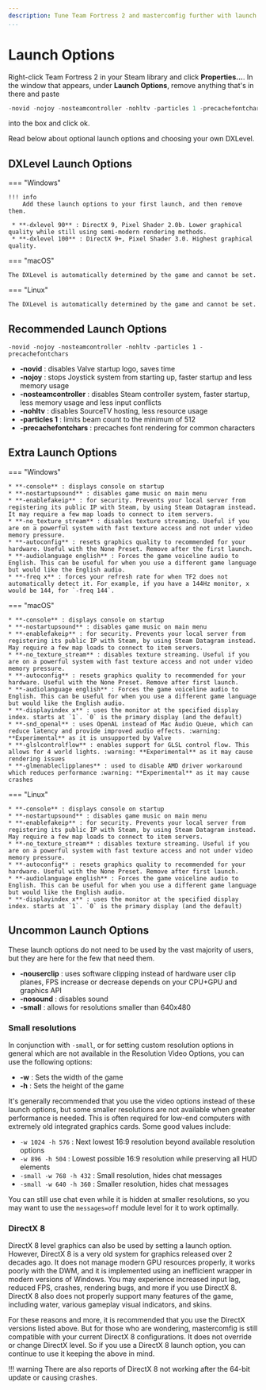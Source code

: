 ```yaml
---
description: Tune Team Fortress 2 and mastercomfig further with launch options.
...
```


# Launch Options

Right-click Team Fortress 2 in your Steam library and click **Properties...**.
In the window that appears, under **Launch Options**, remove anything that's in
there and paste

```c
-novid -nojoy -nosteamcontroller -nohltv -particles 1 -precachefontchars
```

into the box and click ok.

Read below about optional launch options and choosing your own DXLevel.

## DXLevel Launch Options

=== "Windows"

    !!! info
        Add these launch options to your first launch, and then remove them.

     * **-dxlevel 90** : DirectX 9, Pixel Shader 2.0b. Lower graphical quality while still using semi-modern rendering methods.
     * **-dxlevel 100** : DirectX 9+, Pixel Shader 3.0. Highest graphical quality.

=== "macOS"

    The DXLevel is automatically determined by the game and cannot be set.

=== "Linux"

    The DXLevel is automatically determined by the game and cannot be set.

## Recommended Launch Options

`-novid -nojoy -nosteamcontroller -nohltv -particles 1 -precachefontchars`

- **-novid** : disables Valve startup logo, saves time
- **-nojoy** : stops Joystick system from starting up, faster startup and less memory usage
- **-nosteamcontroller** : disables Steam controller system, faster startup, less memory usage and less input conflicts
- **-nohltv** : disables SourceTV hosting, less resource usage
- **-particles 1** : limits beam count to the minimum of 512
- **-precachefontchars** : precaches font rendering for common characters

## Extra Launch Options

=== "Windows"

    * **-console** : displays console on startup
    * **-nostartupsound** : disables game music on main menu
    * **-enablefakeip** : for security. Prevents your local server from registering its public IP with Steam, by using Steam Datagram instead. It may require a few map loads to connect to item servers.
    * **-no_texture_stream** : disables texture streaming. Useful if you are on a powerful system with fast texture access and not under video memory pressure.
    * **-autoconfig** : resets graphics quality to recommended for your hardware. Useful with the None Preset. Remove after the first launch.
    * **-audiolanguage english** : Forces the game voiceline audio to English. This can be useful for when you use a different game language but would like the English audio.
    * **-freq x** : forces your refresh rate for when TF2 does not automatically detect it. For example, if you have a 144Hz monitor, x would be 144, for `-freq 144`.

=== "macOS"

    * **-console** : displays console on startup
    * **-nostartupsound** : disables game music on main menu
    * **-enablefakeip** : for security. Prevents your local server from registering its public IP with Steam, by using Steam Datagram instead. May require a few map loads to connect to item servers.
    * **-no_texture_stream** : disables texture streaming. Useful if you are on a powerful system with fast texture access and not under video memory pressure.
    * **-autoconfig** : resets graphics quality to recommended for your hardware. Useful with the None Preset. Remove after first launch.
    * **-audiolanguage english** : Forces the game voiceline audio to English. This can be useful for when you use a different game language but would like the English audio.
    * **-displayindex x** : uses the monitor at the specified display index. starts at `1`. `0` is the primary display (and the default)
    * **-snd_openal** : uses OpenAL instead of Mac Audio Queue, which can reduce latency and provide improved audio effects. :warning: **Experimental** as it is unsupported by Valve
    * **-glslcontrolflow** : enables support for GLSL control flow. This allows for 4 world lights. :warning: **Experimental** as it may cause rendering issues
    * **-glmenableclipplanes** : used to disable AMD driver workaround which reduces performance :warning: **Experimental** as it may cause crashes

=== "Linux"

    * **-console** : displays console on startup
    * **-nostartupsound** : disables game music on main menu
    * **-enablefakeip** : for security. Prevents your local server from registering its public IP with Steam, by using Steam Datagram instead. May require a few map loads to connect to item servers.
    * **-no_texture_stream** : disables texture streaming. Useful if you are on a powerful system with fast texture access and not under video memory pressure.
    * **-autoconfig** : resets graphics quality to recommended for your hardware. Useful with the None Preset. Remove after first launch.
    * **-audiolanguage english** : Forces the game voiceline audio to English. This can be useful for when you use a different game language but would like the English audio.
    * **-displayindex x** : uses the monitor at the specified display index. starts at `1`. `0` is the primary display (and the default)

## Uncommon Launch Options

These launch options do not need to be used by the vast majority of users, but they are here for the few that need them.

- **-nouserclip** : uses software clipping instead of hardware user clip planes, FPS increase or decrease depends on your CPU+GPU and graphics API
- **-nosound** : disables sound
- **-small** : allows for resolutions smaller than 640x480

### Small resolutions

In conjunction with `-small`, or for setting custom resolution options in general which are not available in the Resolution Video Options, you can use the following options:

- **-w** : Sets the width of the game
- **-h** : Sets the height of the game

It's generally recommended that you use the video options instead of these launch options, but some smaller resolutions are not available when greater performance is needed. This is often required for low-end computers with extremely old integrated graphics cards. Some good values include:

- `-w 1024 -h 576` : Next lowest 16:9 resolution beyond available resolution options
- `-w 896 -h 504` : Lowest possible 16:9 resolution while preserving all HUD elements
- `-small -w 768 -h 432` : Small resolution, hides chat messages
- `-small -w 640 -h 360` : Smaller resolution, hides chat messages

You can still use chat even while it is hidden at smaller resolutions, so you may want to use the `messages=off` module level for it to work optimally.

### DirectX 8

DirectX 8 level graphics can also be used by setting a launch option. However, DirectX 8 is a very old system for graphics released over 2 decades ago.
It does not manage modern GPU resources properly, it works poorly with the DWM, and it is implemented using an inefficient wrapper in modern versions of Windows.
You may experience increased input lag, reduced FPS, crashes, rendering bugs, and more if you use DirectX 8.
DirectX 8 also does not properly support many features of the game, including water, various gameplay visual indicators, and skins.

For these reasons and more, it is recommended that you use the DirectX versions listed above. But for those who are wondering, mastercomfig is still compatible
with your current DirectX 8 configurations. It does not override or change DirectX level.
So if you use a DirectX 8 launch option, you can continue to use it keeping the above in mind.

!!! warning
    There are also reports of DirectX 8 not working after the 64-bit update or causing crashes.
